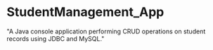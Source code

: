 # StudentManagement_App
"A Java console application performing CRUD operations on student records using JDBC and MySQL."   
